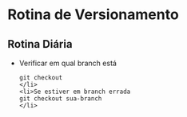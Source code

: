 <!DOCTYPE html>
<html lang="pt-br">

<body>
  <h1>Rotina de Versionamento</h1>
  

  <h2>Rotina Diária</h2>
  <ul>
    <li>Verificar em qual branch está
    
    git checkout
    </li>
    <li>Se estiver em branch errada
    git checkout sua-branch
    </li>
    
</body>

</html>